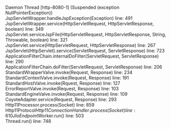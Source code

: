 Daemon Thread [http-8080-1] (Suspended (exception NullPointerException))	
	JspServletWrapper.handleJspException(Exception) line: 491	
	JspServletWrapper.service(HttpServletRequest, HttpServletResponse, boolean) line: 349	
	JspServlet.serviceJspFile(HttpServletRequest, HttpServletResponse, String, Throwable, boolean) line: 321	
	JspServlet.service(HttpServletRequest, HttpServletResponse) line: 267	
	JspServlet(HttpServlet).service(ServletRequest, ServletResponse) line: 723	
	ApplicationFilterChain.internalDoFilter(ServletRequest, ServletResponse) line: 290	
	ApplicationFilterChain.doFilter(ServletRequest, ServletResponse) line: 206	
	StandardWrapperValve.invoke(Request, Response) line: 234	
	StandardContextValve.invoke(Request, Response) line: 191	
	StandardHostValve.invoke(Rquest, Response) line: 127	
	ErrorReportValve.invoke(Request, Response) line: 103	
	StandardEngineValve.invoke(Request, Response) line: 109	
	CoyoteAdapter.service(Request, Response) line: 293	
	Http11Processor.process(Socket) line: 859	
	Http11Protocol$Http11ConnectionHandler.process(Socket) line: 610	
	JIoEndpoint$Worker.run() line: 503	
	Thread.run() line: 748	
